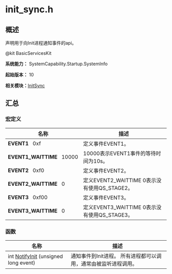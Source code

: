 # init_sync.h


## 概述

声明用于向Init进程通知事件的api。

\@kit BasicServicesKit

**系统能力：** SystemCapability.Startup.SystemInfo

**起始版本：** 10

**相关模块：**[InitSync](_init_sync.md)


## 汇总


### 宏定义

| 名称 | 描述 | 
| -------- | -------- |
| **EVENT1**&nbsp;&nbsp;&nbsp;0xf | 定义事件EVENT1。 | 
| **EVENT1_WAITTIME**&nbsp;&nbsp;&nbsp;10000 | 10000表示EVENT1事件的等待时间为10s。 | 
| **EVENT2**&nbsp;&nbsp;&nbsp;0xf0 | 定义事件EVENT2。 | 
| **EVENT2_WAITTIME**&nbsp;&nbsp;&nbsp;0 | 定义EVENT2_WAITTIME 0表示没有使用QS_STAGE2。 | 
| **EVENT3**&nbsp;&nbsp;&nbsp;0xf00 | 定义事件EVENT3。 | 
| **EVENT3_WAITTIME**&nbsp;&nbsp;&nbsp;0 | 定义EVENT3_WAITTIME 0表示没有使用QS_STAGE3。 | 


### 函数

| 名称 | 描述 | 
| -------- | -------- |
| int [NotifyInit](_init_sync.md#notifyinit) (unsigned long event) | 通知事件到Init进程。 所有进程都可以调用，通常由被监听进程调用。 | 
